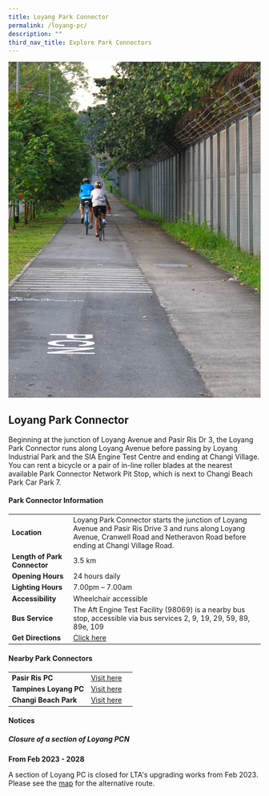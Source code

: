 ```yaml
---
title: Loyang Park Connector
permalink: /loyang-pc/
description: ""
third_nav_title: Explore Park Connectors
---
```

![Loyang Park Connector](/images/loyang%20park%20connector.png)

## Loyang Park Connector

Beginning at the junction of Loyang Avenue and Pasir Ris Dr 3, the Loyang Park Connector runs along Loyang Avenue before passing by Loyang Industrial Park and the SIA Engine Test Centre and ending at Changi Village. You can rent a bicycle or a pair of in-line roller blades at the nearest available Park Connector Network Pit Stop, which is next to Changi Beach Park Car Park 7.


#### Park Connector Information

|  |  |  |
| -------- | -------- | -------- |
| **Location** | Loyang Park Connector starts the junction of Loyang Avenue and Pasir Ris Drive 3&nbsp;and runs along&nbsp;Loyang Avenue, Cranwell Road and Netheravon Road&nbsp;before ending at&nbsp;Changi Village Road. |  |
| **Length of Park Connector** | 3.5 km  |  |
| **Opening Hours** | 24 hours daily | |
| **Lighting Hours** | 7.00pm – 7.00am | |
| **Accessibility** | Wheelchair accessible | |
| **Bus Service** | The Aft Engine Test Facility (98069) is a nearby bus stop, accessible via bus services 2, 9, 19, 29, 59, 89, 89e, 109 | |
| **Get Directions** | [Click here](https://www.onemap.gov.sg/?lat=1.375254&amp;lng=103.9758777) | |


#### Nearby Park Connectors

|   |  |  |
| -------- | -------- | -------- |
| **Pasir Ris PC** | [Visit here](https://www.nparks.gov.sg/gardens-parks-and-nature/park-connector-network/pasir-ris-pc) | |
| **Tampines Loyang PC** | [Visit here](https://safe.menlosecurity.com/https://www.nparks.gov.sg/gardens-parks-and-nature/park-connector-network/tampines-loyang-pc) | |
| **Changi Beach Park** | [Visit here](https://www.nparks.gov.sg/gardens-parks-and-nature/park-connector-network/changi-beach-park) | |



#### Notices

##### **Closure of a section of Loyang PCN**
**From Feb 2023 - 2028**

A section of Loyang PC is closed for LTA's upgrading works from Feb 2023. Please see the&nbsp;[map](https://www.nparks.gov.sg/-/media/parks-south-east/loyang-pcn/diversion-at-loyang-pc.ashx)&nbsp;for the alternative route.